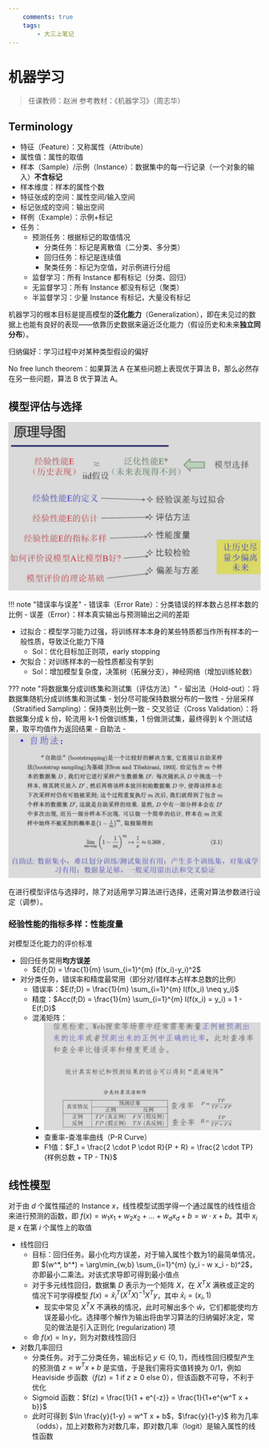 ```yaml
---
    comments: true
    tags: 
        - 大三上笔记
---
```


# 机器学习

> 任课教师：赵洲
> 参考教材：《机器学习》（周志华）

## Terminology

- 特征（Feature）：又称属性（Attribute）
- 属性值：属性的取值
- 样本（Sample）/示例（Instance）：数据集中的每一行记录（一个对象的输入）**不含标记**
- 样本维度：样本的属性个数
- 特征张成的空间：属性空间/输入空间
- 标记张成的空间：输出空间
- 样例（Example）：示例+标记
- 任务：
    - 预测任务：根据标记的取值情况
        - 分类任务：标记是离散值（二分类、多分类）
        - 回归任务：标记是连续值
        - 聚类任务：标记为空值，对示例进行分组
    - 监督学习：所有 Instance 都有标记（分类、回归）
    - 无监督学习：所有 Instance 都没有标记（聚类）
    - 半监督学习：少量 Instance 有标记，大量没有标记

机器学习的根本目标是提高模型的**泛化能力**（Generalization），即在未见过的数据上也能有良好的表现——依靠历史数据来逼近泛化能力（假设历史和未来**独立同分布**）。

归纳偏好：学习过程中对某种类型假设的偏好

No free lunch theorem：如果算法 A 在某些问题上表现优于算法 B，那么必然存在另一些问题，算法 B 优于算法 A。

## 模型评估与选择

![模型评估与选择](./assets/ML1.png)

!!! note "错误率与误差"
    - 错误率（Error Rate）：分类错误的样本数占总样本数的比例
    - 误差（Error）：样本真实输出与预测输出之间的差距

- 过拟合：模型学习能力过强，将训练样本本身的某些特质都当作所有样本的一般性质，导致泛化能力下降
    - Sol：优化目标加正则项，early stopping
- 欠拟合：对训练样本的一般性质都没有学到
    - Sol：增加模型复杂度，决策树（拓展分支），神经网络（增加训练轮数）

??? note "将数据集分成训练集和测试集（评估方法）"
    - 留出法（Hold-out）：将数据集随机分成训练集和测试集
        - 划分尽可能保持数据分布的一致性
        - 分层采样（Stratified Sampling）：保持类别比例一致
    - 交叉验证（Cross Validation）：将数据集分成 k 份，轮流用 k-1 份做训练集，1 份做测试集，最终得到 k 个测试结果，取平均值作为返回结果
    - 自助法
        - ![自助法](./assets/ML2.png)

在进行模型评估与选择时，除了对适用学习算法进行选择，还需对算法参数进行设定（调参）。

### 经验性能的指标多样：性能度量

对模型泛化能力的评价标准

- 回归任务常用**均方误差**
    - $E(f;D) = \frac{1}{m} \sum_{i=1}^{m} (f(x_i)-y_i)^2$
- 对分类任务，错误率和精度最常用（即分对/错样本占样本总数的比例）
    - 错误率：$E(f;D) = \frac{1}{m} \sum_{i=1}^{m} I(f(x_i) \neq y_i)$
    - 精度：$Acc(f;D) = \frac{1}{m} \sum_{i=1}^{m} I(f(x_i) = y_i) = 1 - E(f;D)$
    - 混淆矩阵：
        - ![混淆矩阵](./assets/ML3.png)
        - 查重率-查准率曲线（P-R Curve）
        - F1值：$F_1 = \frac{2 \cdot P \cdot R}{P + R} = \frac{2 \cdot TP}{样例总数 + TP - TN}$

## 线性模型

对于由 $d$ 个属性描述的 Instance $x$，线性模型试图学得一个通过属性的线性组合来进行预测的函数，即 $f(x) = w_1 x_1 + w_2 x_2 + ... + w_d x_d + b = w \cdot x + b$。其中 $x_i$ 是 $x$ 在第 $i$ 个属性上的取值

- 线性回归
    - 目标：回归任务。最小化均方误差，对于输入属性个数为1的最简单情况，即 $(w^*, b^*) = \arg\min_{w,b} \sum_{i=1}^{m} (y_i - w x_i - b)^2$，亦即最小二乘法。对该式求导即可得到最小值点
    - 对于多元线性回归，数据集 $D$ 表示为一个矩阵 $X$，在 $X^T X$ 满秩或正定的情况下可学得模型 $f(x) = \hat{x}_i^T (X^T X)^{-1} X^T y$，其中 $\hat{x}_i = (x_i, 1)$
        - 现实中常见 $X^T X$ 不满秩的情况，此时可解出多个 $\hat{w}$，它们都能使均方误差最小化。选择哪个解作为输出将由学习算法的归纳偏好决定，常见的做法是引入正则化 (regularization) 项
    - 命 $f(x) = \ln y$，则为对数线性回归
- 对数几率回归
    - 分类任务。对于二分类任务，输出标记 $y \in \{0, 1\}$，而线性回归模型产生的预测值 $z = w^T x + b$ 是实值，于是我们需将实值转换为 0/1，例如 Heaviside 步函数（$f(z) = 1$ if $z \geq 0$ else $0$），但该函数不可导，不利于优化
    - Sigmoid 函数：$f(z) = \frac{1}{1 + e^{-z}} = \frac{1}{1+e^{w^T x + b}}$
    - 此时可得到 $\ln \frac{y}{1-y} = w^T x + b$，$\frac{y}{1-y}$ 称为几率（odds），加上对数称为对数几率，即对数几率（logit）是输入属性的线性函数